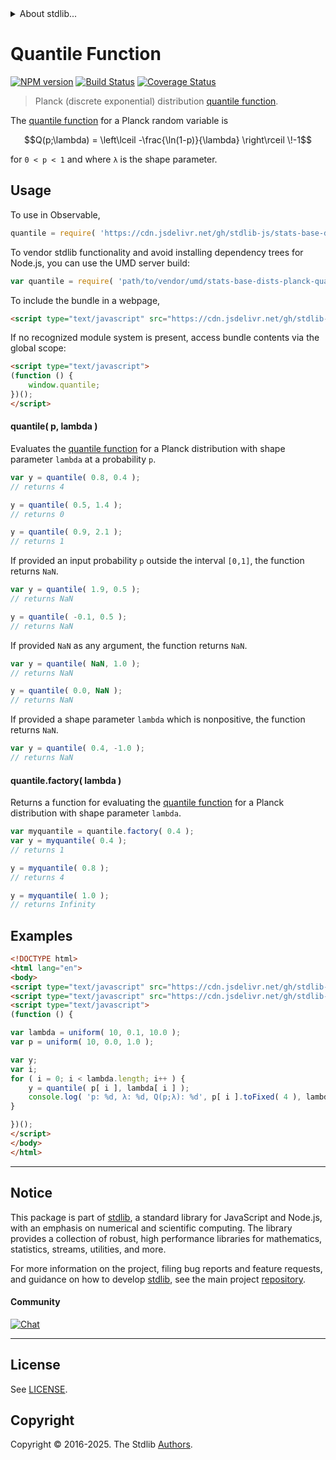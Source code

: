<!--

@license Apache-2.0

Copyright (c) 2025 The Stdlib Authors.

Licensed under the Apache License, Version 2.0 (the "License");
you may not use this file except in compliance with the License.
You may obtain a copy of the License at

   http://www.apache.org/licenses/LICENSE-2.0

Unless required by applicable law or agreed to in writing, software
distributed under the License is distributed on an "AS IS" BASIS,
WITHOUT WARRANTIES OR CONDITIONS OF ANY KIND, either express or implied.
See the License for the specific language governing permissions and
limitations under the License.

-->


<details>
  <summary>
    About stdlib...
  </summary>
  <p>We believe in a future in which the web is a preferred environment for numerical computation. To help realize this future, we've built stdlib. stdlib is a standard library, with an emphasis on numerical and scientific computation, written in JavaScript (and C) for execution in browsers and in Node.js.</p>
  <p>The library is fully decomposable, being architected in such a way that you can swap out and mix and match APIs and functionality to cater to your exact preferences and use cases.</p>
  <p>When you use stdlib, you can be absolutely certain that you are using the most thorough, rigorous, well-written, studied, documented, tested, measured, and high-quality code out there.</p>
  <p>To join us in bringing numerical computing to the web, get started by checking us out on <a href="https://github.com/stdlib-js/stdlib">GitHub</a>, and please consider <a href="https://opencollective.com/stdlib">financially supporting stdlib</a>. We greatly appreciate your continued support!</p>
</details>

# Quantile Function

[![NPM version][npm-image]][npm-url] [![Build Status][test-image]][test-url] [![Coverage Status][coverage-image]][coverage-url] <!-- [![dependencies][dependencies-image]][dependencies-url] -->

> Planck (discrete exponential) distribution [quantile function][quantile-function].

<section class="intro">

The [quantile function][quantile-function] for a Planck random variable is

<!-- <equation class="equation" label="eq:planck_quantile_function" align="center" raw="Q(p;\lambda) = \left\lceil -\frac{\ln(1-p)}{\lambda} - 1 \right\rceil" alt="Quantile function for a Planck distribution."> -->

```math
Q(p;\lambda) = \left\lceil -\frac{\ln(1-p)}{\lambda} \right\rceil \!-1
```

<!-- </equation> -->

for `0 < p < 1` and where `λ` is the shape parameter.

</section>

<!-- /.intro -->



<section class="usage">

## Usage

To use in Observable,

```javascript
quantile = require( 'https://cdn.jsdelivr.net/gh/stdlib-js/stats-base-dists-planck-quantile@umd/browser.js' )
```

To vendor stdlib functionality and avoid installing dependency trees for Node.js, you can use the UMD server build:

```javascript
var quantile = require( 'path/to/vendor/umd/stats-base-dists-planck-quantile/index.js' )
```

To include the bundle in a webpage,

```html
<script type="text/javascript" src="https://cdn.jsdelivr.net/gh/stdlib-js/stats-base-dists-planck-quantile@umd/browser.js"></script>
```

If no recognized module system is present, access bundle contents via the global scope:

```html
<script type="text/javascript">
(function () {
    window.quantile;
})();
</script>
```

#### quantile( p, lambda )

Evaluates the [quantile function][quantile-function] for a Planck distribution with shape parameter `lambda` at a probability `p`.

```javascript
var y = quantile( 0.8, 0.4 );
// returns 4

y = quantile( 0.5, 1.4 );
// returns 0

y = quantile( 0.9, 2.1 );
// returns 1
```

If provided an input probability `p` outside the interval `[0,1]`, the function returns `NaN`.

```javascript
var y = quantile( 1.9, 0.5 );
// returns NaN

y = quantile( -0.1, 0.5 );
// returns NaN
```

If provided `NaN` as any argument, the function returns `NaN`.

```javascript
var y = quantile( NaN, 1.0 );
// returns NaN

y = quantile( 0.0, NaN );
// returns NaN
```

If provided a shape parameter `lambda` which is nonpositive, the function returns `NaN`.

```javascript
var y = quantile( 0.4, -1.0 );
// returns NaN
```

#### quantile.factory( lambda )

Returns a function for evaluating the [quantile function][quantile-function] for a Planck distribution with shape parameter `lambda`.

```javascript
var myquantile = quantile.factory( 0.4 );
var y = myquantile( 0.4 );
// returns 1

y = myquantile( 0.8 );
// returns 4

y = myquantile( 1.0 );
// returns Infinity
```

</section>

<!-- /.usage -->

<section class="examples">

## Examples

<!-- eslint no-undef: "error" -->

```html
<!DOCTYPE html>
<html lang="en">
<body>
<script type="text/javascript" src="https://cdn.jsdelivr.net/gh/stdlib-js/random-array-uniform@umd/browser.js"></script>
<script type="text/javascript" src="https://cdn.jsdelivr.net/gh/stdlib-js/stats-base-dists-planck-quantile@umd/browser.js"></script>
<script type="text/javascript">
(function () {

var lambda = uniform( 10, 0.1, 10.0 );
var p = uniform( 10, 0.0, 1.0 );

var y;
var i;
for ( i = 0; i < lambda.length; i++ ) {
    y = quantile( p[ i ], lambda[ i ] );
    console.log( 'p: %d, λ: %d, Q(p;λ): %d', p[ i ].toFixed( 4 ), lambda[ i ].toFixed( 4 ), y.toFixed( 4 ) );
}

})();
</script>
</body>
</html>
```

</section>

<!-- /.examples -->

<!-- C interface documentation. -->



<!-- Section for related `stdlib` packages. Do not manually edit this section, as it is automatically populated. -->

<section class="related">

</section>

<!-- /.related -->

<!-- Section for all links. Make sure to keep an empty line after the `section` element and another before the `/section` close. -->


<section class="main-repo" >

* * *

## Notice

This package is part of [stdlib][stdlib], a standard library for JavaScript and Node.js, with an emphasis on numerical and scientific computing. The library provides a collection of robust, high performance libraries for mathematics, statistics, streams, utilities, and more.

For more information on the project, filing bug reports and feature requests, and guidance on how to develop [stdlib][stdlib], see the main project [repository][stdlib].

#### Community

[![Chat][chat-image]][chat-url]

---

## License

See [LICENSE][stdlib-license].


## Copyright

Copyright &copy; 2016-2025. The Stdlib [Authors][stdlib-authors].

</section>

<!-- /.stdlib -->

<!-- Section for all links. Make sure to keep an empty line after the `section` element and another before the `/section` close. -->

<section class="links">

[npm-image]: http://img.shields.io/npm/v/@stdlib/stats-base-dists-planck-quantile.svg
[npm-url]: https://npmjs.org/package/@stdlib/stats-base-dists-planck-quantile

[test-image]: https://github.com/stdlib-js/stats-base-dists-planck-quantile/actions/workflows/test.yml/badge.svg?branch=main
[test-url]: https://github.com/stdlib-js/stats-base-dists-planck-quantile/actions/workflows/test.yml?query=branch:main

[coverage-image]: https://img.shields.io/codecov/c/github/stdlib-js/stats-base-dists-planck-quantile/main.svg
[coverage-url]: https://codecov.io/github/stdlib-js/stats-base-dists-planck-quantile?branch=main

<!--

[dependencies-image]: https://img.shields.io/david/stdlib-js/stats-base-dists-planck-quantile.svg
[dependencies-url]: https://david-dm.org/stdlib-js/stats-base-dists-planck-quantile/main

-->

[chat-image]: https://img.shields.io/gitter/room/stdlib-js/stdlib.svg
[chat-url]: https://app.gitter.im/#/room/#stdlib-js_stdlib:gitter.im

[stdlib]: https://github.com/stdlib-js/stdlib

[stdlib-authors]: https://github.com/stdlib-js/stdlib/graphs/contributors

[umd]: https://github.com/umdjs/umd
[es-module]: https://developer.mozilla.org/en-US/docs/Web/JavaScript/Guide/Modules

[deno-url]: https://github.com/stdlib-js/stats-base-dists-planck-quantile/tree/deno
[deno-readme]: https://github.com/stdlib-js/stats-base-dists-planck-quantile/blob/deno/README.md
[umd-url]: https://github.com/stdlib-js/stats-base-dists-planck-quantile/tree/umd
[umd-readme]: https://github.com/stdlib-js/stats-base-dists-planck-quantile/blob/umd/README.md
[esm-url]: https://github.com/stdlib-js/stats-base-dists-planck-quantile/tree/esm
[esm-readme]: https://github.com/stdlib-js/stats-base-dists-planck-quantile/blob/esm/README.md
[branches-url]: https://github.com/stdlib-js/stats-base-dists-planck-quantile/blob/main/branches.md

[stdlib-license]: https://raw.githubusercontent.com/stdlib-js/stats-base-dists-planck-quantile/main/LICENSE

[quantile-function]: https://en.wikipedia.org/wiki/Quantile_function

</section>

<!-- /.links -->
